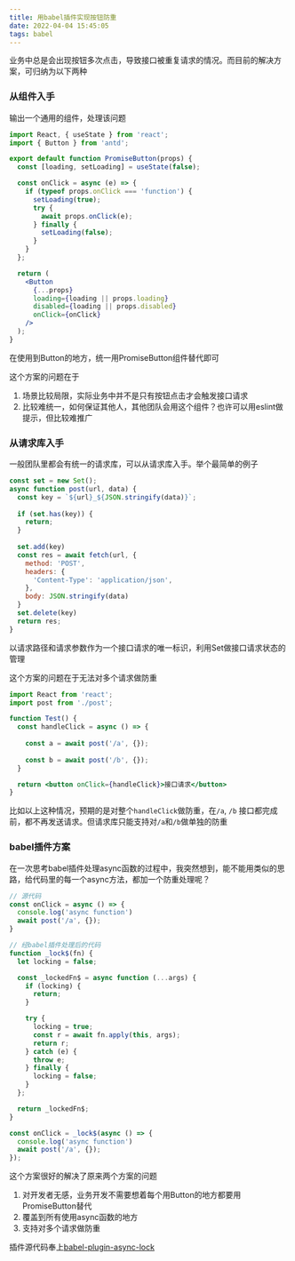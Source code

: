 ```yaml
---
title: 用babel插件实现按钮防重
date: 2022-04-04 15:45:05
tags: babel
---
```


业务中总是会出现按钮多次点击，导致接口被重复请求的情况。而目前的解决方案，可归纳为以下两种

### 从组件入手
输出一个通用的组件，处理该问题

```jsx
import React, { useState } from 'react';
import { Button } from 'antd';

export default function PromiseButton(props) {
  const [loading, setLoading] = useState(false);

  const onClick = async (e) => {
    if (typeof props.onClick === 'function') {
      setLoading(true);
      try {
        await props.onClick(e);
      } finally {
        setLoading(false);
      }
    }
  };

  return (
    <Button
      {...props}
      loading={loading || props.loading}
      disabled={loading || props.disabled}
      onClick={onClick}
    />
  );
}
```
在使用到Button的地方，统一用PromiseButton组件替代即可

这个方案的问题在于
1. 场景比较局限，实际业务中并不是只有按钮点击才会触发接口请求
2. 比较难统一，如何保证其他人，其他团队会用这个组件？也许可以用eslint做提示，但比较难推广

### 从请求库入手

一般团队里都会有统一的请求库，可以从请求库入手。举个最简单的例子

```js
const set = new Set();
async function post(url, data) {
  const key = `${url}_${JSON.stringify(data)}`;
  
  if (set.has(key)) {
    return;
  }
  
  set.add(key)
  const res = await fetch(url, {
    method: 'POST',
    headers: {
      'Content-Type': 'application/json',
    },
    body: JSON.stringify(data)
  }
  set.delete(key)
  return res;
}
```

以请求路径和请求参数作为一个接口请求的唯一标识，利用Set做接口请求状态的管理

这个方案的问题在于无法对多个请求做防重

```jsx
import React from 'react';
import post from './post';

function Test() {
  const handleClick = async () => {
  
    const a = await post('/a', {});
    
    const b = await post('/b', {});
  }

  return <button onClick={handleClick}>接口请求</button>
}
```

比如以上这种情况，预期的是对整个`handleClick`做防重，在`/a`, `/b` 接口都完成前，都不再发送请求。但请求库只能支持对`/a`和`/b`做单独的防重


### babel插件方案

在一次思考babel插件处理async函数的过程中，我突然想到，能不能用类似的思路，给代码里的每一个async方法，都加一个防重处理呢？

```js
// 源代码
const onClick = async () => {
  console.log('async function')
  await post('/a', {});
}

// 经babel插件处理后的代码
function _lock$(fn) {
  let locking = false;

  const _lockedFn$ = async function (...args) {
    if (locking) {
      return;
    }

    try {
      locking = true;
      const r = await fn.apply(this, args);
      return r;
    } catch (e) {
      throw e;
    } finally {
      locking = false;
    }
  };

  return _lockedFn$;
}

const onClick = _lock$(async () => {
  console.log('async function')
  await post('/a', {});
});
```

这个方案很好的解决了原来两个方案的问题

1. 对开发者无感，业务开发不需要想着每个用Button的地方都要用PromiseButton替代
2. 覆盖到所有使用async函数的地方
3. 支持对多个请求做防重


插件源代码奉上[babel-plugin-async-lock](https://github.com/lili21/babel-plugin-async-lock)

